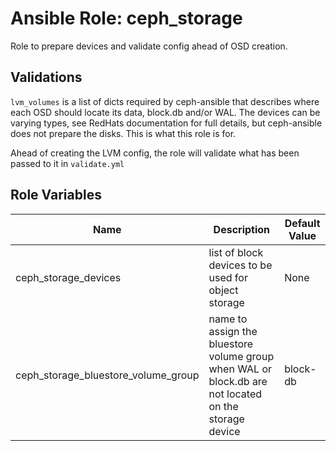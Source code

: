 # Ansible Role: ceph_storage

Role to prepare devices and validate config ahead of OSD creation.

## Validations
`lvm_volumes` is a list of dicts required by ceph-ansible that describes where
each OSD should locate its data, block.db and/or WAL. The devices can be varying types,
see RedHats documentation for full details, but ceph-ansible does not 
prepare the disks. This is what this role is for.

Ahead of creating the LVM config, the role will validate what has been passed to it in `validate.yml`

## Role Variables

Name | Description | Default Value
-----|------------|--------------
ceph_storage_devices | list of block devices to be used for object storage | None
ceph_storage_bluestore_volume_group | name to assign the bluestore volume group when WAL or block.db are not located on the storage device | block-db
